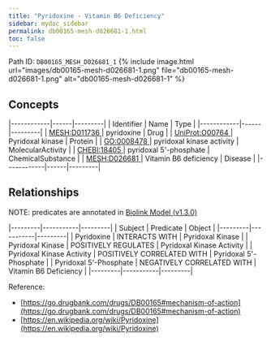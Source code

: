 ```yaml
---
title: "Pyridoxine - Vitamin B6 Deficiency"
sidebar: mydoc_sidebar
permalink: db00165-mesh-d026681-1.html
toc: false 
---
```



Path ID: `DB00165_MESH_D026681_1`
{% include image.html url="images/db00165-mesh-d026681-1.png" file="db00165-mesh-d026681-1.png" alt="db00165-mesh-d026681-1" %}

## Concepts

|------------|------|---------|
| Identifier | Name | Type    |
|------------|------|---------|
| <a href="https://identifiers.org/MESH:D011736">MESH:D011736 </a> | pyridoxine | Drug |
| <a href="https://identifiers.org/UniProt:O00764">UniProt:O00764 </a> | Pyridoxal kinase | Protein |
| <a href="https://identifiers.org/GO:0008478">GO:0008478 </a> | pyridoxal kinase activity | MolecularActivity |
| <a href="https://identifiers.org/CHEBI:18405">CHEBI:18405 </a> | pyridoxal 5'-phosphate | ChemicalSubstance |
| <a href="https://identifiers.org/MESH:D026681">MESH:D026681 </a> | Vitamin B6 deficiency | Disease |
|------------|------|---------|

## Relationships


NOTE: predicates are annotated in <a href="https://github.com/biolink/biolink-model/releases/tag/v1.3.0">Biolink Model (v1.3.0)</a>

|---------|-----------|---------|
| Subject | Predicate | Object  |
|---------|-----------|---------|
| Pyridoxine | INTERACTS WITH | Pyridoxal Kinase |
| Pyridoxal Kinase | POSITIVELY REGULATES | Pyridoxal Kinase Activity |
| Pyridoxal Kinase Activity | POSITIVELY CORRELATED WITH | Pyridoxal 5'-Phosphate |
| Pyridoxal 5'-Phosphate | NEGATIVELY CORRELATED WITH | Vitamin B6 Deficiency |
|---------|-----------|---------|

Reference: 
  - [https://go.drugbank.com/drugs/DB00165#mechanism-of-action](https://go.drugbank.com/drugs/DB00165#mechanism-of-action)
  - [https://en.wikipedia.org/wiki/Pyridoxine](https://en.wikipedia.org/wiki/Pyridoxine)
